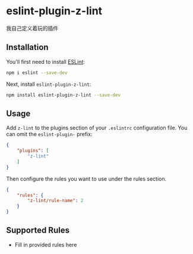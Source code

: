# eslint-plugin-z-lint

我自己定义着玩的插件

## Installation

You'll first need to install [ESLint](https://eslint.org/):

```sh
npm i eslint --save-dev
```

Next, install `eslint-plugin-z-lint`:

```sh
npm install eslint-plugin-z-lint --save-dev
```

## Usage

Add `z-lint` to the plugins section of your `.eslintrc` configuration file. You can omit the `eslint-plugin-` prefix:

```json
{
    "plugins": [
        "z-lint"
    ]
}
```


Then configure the rules you want to use under the rules section.

```json
{
    "rules": {
        "z-lint/rule-name": 2
    }
}
```

## Supported Rules

* Fill in provided rules here


